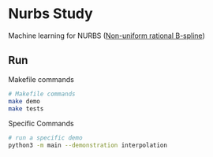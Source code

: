 # Nurbs Study

Machine learning for NURBS ([Non-uniform rational B-spline](https://en.wikipedia.org/wiki/Non-uniform_rational_B-spline))

## Run

Makefile commands

```bash
# Makefile commands
make demo
make tests
```

Specific Commands

```bash
# run a specific demo
python3 -m main --demonstration interpolation
```